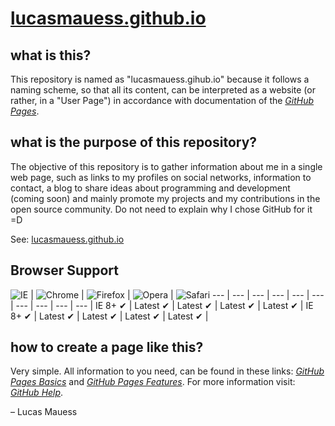 # [lucasmauess.github.io](http://lucasmauess.github.io/)

## what is this?

This repository is named as "lucasmauess.gihub.io" because it follows a naming scheme, so that all its content, can be interpreted as a website (or rather, in a "User Page") in accordance with documentation of the *[GitHub Pages](http://pages.github.com/)*.

## what is the purpose of this repository?

The objective of this repository is to gather information about me in a single web page, such as links to my profiles on social networks, information to contact, a blog to share ideas about programming and development (coming soon) and mainly promote my projects and my contributions in the open source community. Do not need to explain why I chose GitHub for it =D

See: [lucasmauess.github.io](http://lucasmauess.github.io/)

## Browser Support

![IE](https://raw.githubusercontent.com/lucasmauess/lucasmauess.github.io/master/img/_internet_explorer.png) | ![Chrome](https://raw.githubusercontent.com/lucasmauess/lucasmauess.github.io/master/img/_chrome.png) | ![Firefox](https://raw.githubusercontent.com/lucasmauess/lucasmauess.github.io/master/img/_firefox.png) | ![Opera](https://raw.githubusercontent.com/lucasmauess/lucasmauess.github.io/master/img/_opera.png) | ![Safari](https://raw.githubusercontent.com/lucasmauess/lucasmauess.github.io/master/img/_safari.png)
 --- | --- | --- | --- | --- |		 --- | --- | --- | --- | --- |
 IE 8+ ✔ | Latest ✔ | Latest ✔ | Latest ✔ | Latest ✔ |		 IE 8+ ✔ | Latest ✔ | Latest ✔ | Latest ✔ | Latest ✔ |

## how to create a page like this?

Very simple. All information to you need, can be found in these links: *[GitHub Pages Basics](http://help.github.com/categories/github-pages-basics)* and *[GitHub Pages Features](http://help.github.com/categories/github-pages-features)*. For more information visit: *[GitHub Help](http://help.github.com/)*.

– Lucas Mauess
